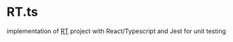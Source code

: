 # RT.ts

implementation of [RT](https://github.com/ilkou/rt) project with React/Typescript and Jest for unit testing


